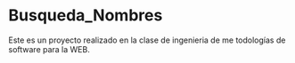 # Busqueda_Nombres
Este es un proyecto realizado en la clase de ingenieria de  me todologías de software para la WEB.
